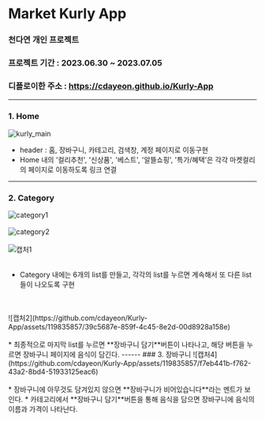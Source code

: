 # Market Kurly App
### 천다연 개인 프로젝트
### 프로젝트 기간 : 2023.06.30 ~ 2023.07.05
### 디플로이한 주소 : https://cdayeon.github.io/Kurly-App
------
### 1. Home
![kurly_main](https://github.com/cdayeon/Kurly-App/assets/119835857/cd1172ca-31df-45b7-a373-14ea234c9261)

* header : 홈, 장바구니, 카테고리, 검색창, 계정 페이지로 이동구현
* Home 내의 '컬리추천', '신상품', '베스트', '알뜰쇼핑', '특가/혜택'은 각각 마켓컬리의 페이지로 이동하도록 링크 연결
------
### 2. Category
![category1](https://github.com/cdayeon/Kurly-App/assets/119835857/164bea5c-631f-42ef-93cc-191f53efa53f) 
<br>
<br>
![category2](https://github.com/cdayeon/Kurly-App/assets/119835857/7205d9ee-9f69-4b42-88f1-551435d5f4fa)
<br>
<br>
![캡처1](https://github.com/cdayeon/Kurly-App/assets/119835857/63a3ee44-2d8b-49a9-818b-97791d150481)
<br>
<br>
* Category 내에는 6개의 list를 만들고, 각각의 list를 누르면 계속해서 또 다른 list들이 나오도록 구현
<br>
<br>
![캡처2](https://github.com/cdayeon/Kurly-App/assets/119835857/39c5687e-859f-4c45-8e2d-00d8928a158e)
<br>
<br>
* 최종적으로 마지막 list를 누르면 **장바구니 담기**버튼이 나타나고, 해당 버튼을 누르면 장바구니 페이지에 음식이 담긴다.
------
### 3. 장바구니
![캡처4](https://github.com/cdayeon/Kurly-App/assets/119835857/f7eb441b-f762-43a2-8bd4-51933125eac6)
<br>
<br>
* 장바구니에 아무것도 담겨있지 않으면 **장바구니가 비어있습니다**라는 멘트가 보인다.
* 카테고리에서 **장바구니 담기**버튼을 통해 음식을 담으면 장바구니에 음식의 이름과 가격이 나타난다.

